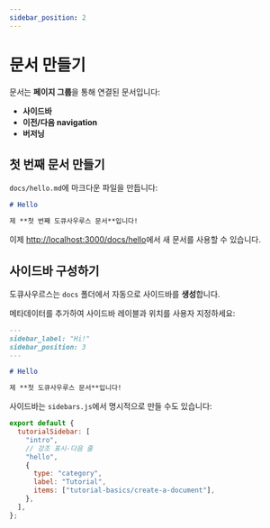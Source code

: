 ```yaml
---
sidebar_position: 2
---
```


# 문서 만들기

문서는 **페이지 그룹**을 통해 연결된 문서입니다:

- **사이드바**
- **이전/다음 navigation**
- **버저닝**

## 첫 번째 문서 만들기

`docs/hello.md`에 마크다운 파일을 만듭니다:

```md title="docs/hello.md"
# Hello

제 **첫 번째 도큐사우루스 문서**입니다!
```

이제 [http://localhost:3000/docs/hello](http://localhost:3000/docs/hello)에서 새 문서를 사용할 수 있습니다.

## 사이드바 구성하기

도큐사우르스는 `docs` 폴더에서 자동으로 사이드바를 **생성**합니다.

메타데이터를 추가하여 사이드바 레이블과 위치를 사용자 지정하세요:

```md title="docs/hello.md" {1-4}
---
sidebar_label: "Hi!"
sidebar_position: 3
---

# Hello

제 **첫 도큐사우루스 문서**입니다!
```

사이드바는 `sidebars.js`에서 명시적으로 만들 수도 있습니다:

```js title="sidebars.js"
export default {
  tutorialSidebar: [
    "intro",
    // 강조 표시-다음 줄
    "hello",
    {
      type: "category",
      label: "Tutorial",
      items: ["tutorial-basics/create-a-document"],
    },
  ],
};
```
